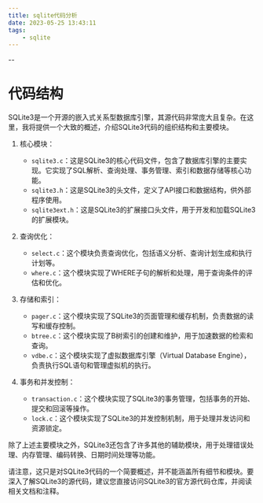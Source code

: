 ```yaml
---
title: sqlite代码分析
date: 2023-05-25 13:43:11
tags:
	- sqlite
---
```


--

# 代码结构

SQLite3是一个开源的嵌入式关系型数据库引擎，其源代码非常庞大且复杂。在这里，我将提供一个大致的概述，介绍SQLite3代码的组织结构和主要模块。

1. 核心模块：
   - `sqlite3.c`：这是SQLite3的核心代码文件，包含了数据库引擎的主要实现。它实现了SQL解析、查询处理、事务管理、索引和数据存储等核心功能。
   - `sqlite3.h`：这是SQLite3的头文件，定义了API接口和数据结构，供外部程序使用。
   - `sqlite3ext.h`：这是SQLite3的扩展接口头文件，用于开发和加载SQLite3的扩展模块。

2. 查询优化：
   - `select.c`：这个模块负责查询优化，包括语义分析、查询计划生成和执行计划等。
   - `where.c`：这个模块实现了WHERE子句的解析和处理，用于查询条件的评估和优化。

3. 存储和索引：
   - `pager.c`：这个模块实现了SQLite3的页面管理和缓存机制，负责数据的读写和缓存控制。
   - `btree.c`：这个模块实现了B树索引的创建和维护，用于加速数据的检索和查询。
   - `vdbe.c`：这个模块实现了虚拟数据库引擎（Virtual Database Engine），负责执行SQL语句和管理虚拟机的执行。

4. 事务和并发控制：
   - `transaction.c`：这个模块实现了SQLite3的事务管理，包括事务的开始、提交和回滚等操作。
   - `lock.c`：这个模块实现了SQLite3的并发控制机制，用于处理并发访问和资源锁定。

除了上述主要模块之外，SQLite3还包含了许多其他的辅助模块，用于处理错误处理、内存管理、编码转换、日期时间处理等功能。

请注意，这只是对SQLite3代码的一个简要概述，并不能涵盖所有细节和模块。要深入了解SQLite3的源代码，建议您直接访问SQLite3的官方源代码仓库，并阅读相关文档和注释。